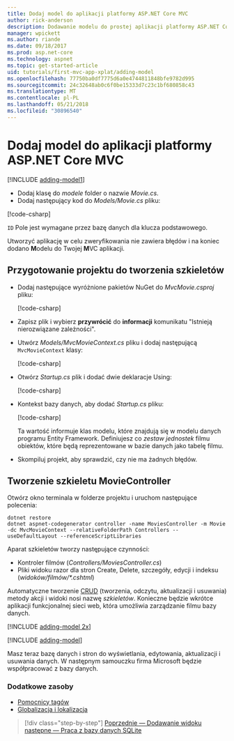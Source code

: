 ```yaml
---
title: Dodaj model do aplikacji platformy ASP.NET Core MVC
author: rick-anderson
description: Dodawanie modelu do prostej aplikacji platformy ASP.NET Core.
manager: wpickett
ms.author: riande
ms.date: 09/18/2017
ms.prod: asp.net-core
ms.technology: aspnet
ms.topic: get-started-article
uid: tutorials/first-mvc-app-xplat/adding-model
ms.openlocfilehash: 77750ba0df7775d6a0e4744811848bfe9782d995
ms.sourcegitcommit: 24c32648ab0c6f0be15333d7c23c1bf680858c43
ms.translationtype: MT
ms.contentlocale: pl-PL
ms.lasthandoff: 05/21/2018
ms.locfileid: "30896540"
---
```

# <a name="add-a-model-to-an-aspnet-core-mvc-app"></a>Dodaj model do aplikacji platformy ASP.NET Core MVC

[!INCLUDE [adding-model1](../../includes/mvc-intro/adding-model1.md)]

* Dodaj klasę do *modele* folder o nazwie *Movie.cs*.
* Dodaj następujący kod do *Models/Movie.cs* pliku:

[!code-csharp[](../../tutorials/first-mvc-app/start-mvc/sample/MvcMovie/Models/MovieNoEF.cs?name=snippet_1)]

`ID` Pole jest wymagane przez bazę danych dla klucza podstawowego. 

Utworzyć aplikację w celu zweryfikowania nie zawiera błędów i na koniec dodano **M**odelu do Twojej **M**VC aplikacji.

## <a name="prepare-the-project-for-scaffolding"></a>Przygotowanie projektu do tworzenia szkieletów

- Dodaj następujące wyróżnione pakietów NuGet do *MvcMovie.csproj* pliku:
             
   [!code-csharp[](start-mvc/sample/MvcMovie/MvcMovie.csproj?highlight=7,10)]

- Zapisz plik i wybierz **przywrócić** do **informacji** komunikatu "Istnieją nierozwiązane zależności".
- Utwórz *Models/MvcMovieContext.cs* pliku i dodaj następującą `MvcMovieContext` klasy:

   [!code-csharp[](start-mvc/sample/MvcMovie/Models/MvcMovieContext.cs)]
   
- Otwórz *Startup.cs* plik i dodać dwie deklaracje Using:

   [!code-csharp[](start-mvc/sample/MvcMovie/Startup.cs?name=snippet1&highlight=1,2)]

- Kontekst bazy danych, aby dodać *Startup.cs* pliku:

   [!code-csharp[](start-mvc/sample/MvcMovie/Startup.cs?name=snippet2&highlight=6-7)]

  Ta wartość informuje klas modelu, które znajdują się w modelu danych programu Entity Framework. Definiujesz co *zestaw jednostek* filmu obiektów, które będą reprezentowane w bazie danych jako tabelę filmu.

- Skompiluj projekt, aby sprawdzić, czy nie ma żadnych błędów.

## <a name="scaffold-the-moviecontroller"></a>Tworzenie szkieletu MovieController

Otwórz okno terminala w folderze projektu i uruchom następujące polecenia:

```
dotnet restore
dotnet aspnet-codegenerator controller -name MoviesController -m Movie -dc MvcMovieContext --relativeFolderPath Controllers --useDefaultLayout --referenceScriptLibraries 
```
Aparat szkieletów tworzy następujące czynności:

* Kontroler filmów (*Controllers/MoviesController.cs*)
* Pliki widoku razor dla stron Create, Delete, szczegóły, edycji i indeksu (*widoków/filmów/\*.cshtml*)

Automatyczne tworzenie [CRUD](https://wikipedia.org/wiki/Create,_read,_update_and_delete) (tworzenia, odczytu, aktualizacji i usuwania) metody akcji i widoki nosi nazwę *szkieletów*. Konieczne będzie wkrótce aplikacji funkcjonalnej sieci web, która umożliwia zarządzanie filmu bazy danych.

[!INCLUDE [adding-model 2x](../../includes/mvc-intro/adding-model2xp.md)]

[!INCLUDE [adding-model](../../includes/mvc-intro/adding-model3.md)]

Masz teraz bazę danych i stron do wyświetlania, edytowania, aktualizacji i usuwania danych. W następnym samouczku firma Microsoft będzie współpracować z bazy danych.

### <a name="additional-resources"></a>Dodatkowe zasoby

* [Pomocnicy tagów](xref:mvc/views/tag-helpers/intro)
* [Globalizacja i lokalizacja](xref:fundamentals/localization)

> [!div class="step-by-step"]
> [Poprzednie — Dodawanie widoku](adding-view.md)
> [następne — Praca z bazy danych SQLite](working-with-sql.md)
